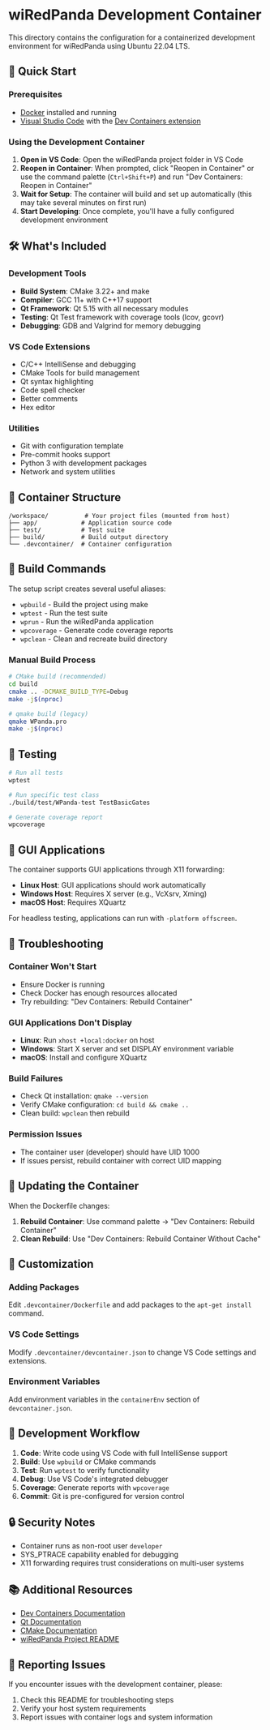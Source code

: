 # wiRedPanda Development Container

This directory contains the configuration for a containerized development environment for wiRedPanda using Ubuntu 22.04 LTS.

## 🚀 Quick Start

### Prerequisites

- [Docker](https://www.docker.com/get-started) installed and running
- [Visual Studio Code](https://code.visualstudio.com/) with the [Dev Containers extension](https://marketplace.visualstudio.com/items?itemName=ms-vscode-remote.remote-containers)

### Using the Development Container

1. **Open in VS Code**: Open the wiRedPanda project folder in VS Code
2. **Reopen in Container**: When prompted, click "Reopen in Container" or use the command palette (`Ctrl+Shift+P`) and run "Dev Containers: Reopen in Container"
3. **Wait for Setup**: The container will build and set up automatically (this may take several minutes on first run)
4. **Start Developing**: Once complete, you'll have a fully configured development environment

## 🛠️ What's Included

### Development Tools
- **Build System**: CMake 3.22+ and make
- **Compiler**: GCC 11+ with C++17 support
- **Qt Framework**: Qt 5.15 with all necessary modules
- **Testing**: Qt Test framework with coverage tools (lcov, gcovr)
- **Debugging**: GDB and Valgrind for memory debugging

### VS Code Extensions
- C/C++ IntelliSense and debugging
- CMake Tools for build management
- Qt syntax highlighting
- Code spell checker
- Better comments
- Hex editor

### Utilities
- Git with configuration template
- Pre-commit hooks support
- Python 3 with development packages
- Network and system utilities

## 📁 Container Structure

```
/workspace/          # Your project files (mounted from host)
├── app/            # Application source code
├── test/           # Test suite
├── build/          # Build output directory
└── .devcontainer/  # Container configuration
```

## 🔧 Build Commands

The setup script creates several useful aliases:

- `wpbuild` - Build the project using make
- `wptest` - Run the test suite
- `wprun` - Run the wiRedPanda application
- `wpcoverage` - Generate code coverage reports
- `wpclean` - Clean and recreate build directory

### Manual Build Process

```bash
# CMake build (recommended)
cd build
cmake .. -DCMAKE_BUILD_TYPE=Debug
make -j$(nproc)

# qmake build (legacy)
qmake WPanda.pro
make -j$(nproc)
```

## 🧪 Testing

```bash
# Run all tests
wptest

# Run specific test class
./build/test/WPanda-test TestBasicGates

# Generate coverage report
wpcoverage
```

## 🎨 GUI Applications

The container supports GUI applications through X11 forwarding:

- **Linux Host**: GUI applications should work automatically
- **Windows Host**: Requires X server (e.g., VcXsrv, Xming)
- **macOS Host**: Requires XQuartz

For headless testing, applications can run with `-platform offscreen`.

## 🐛 Troubleshooting

### Container Won't Start
- Ensure Docker is running
- Check Docker has enough resources allocated
- Try rebuilding: "Dev Containers: Rebuild Container"

### GUI Applications Don't Display
- **Linux**: Run `xhost +local:docker` on host
- **Windows**: Start X server and set DISPLAY environment variable
- **macOS**: Install and configure XQuartz

### Build Failures
- Check Qt installation: `qmake --version`
- Verify CMake configuration: `cd build && cmake ..`
- Clean build: `wpclean` then rebuild

### Permission Issues
- The container user (developer) should have UID 1000
- If issues persist, rebuild container with correct UID mapping

## 🔄 Updating the Container

When the Dockerfile changes:

1. **Rebuild Container**: Use command palette → "Dev Containers: Rebuild Container"
2. **Clean Rebuild**: Use "Dev Containers: Rebuild Container Without Cache"

## 📝 Customization

### Adding Packages
Edit `.devcontainer/Dockerfile` and add packages to the `apt-get install` command.

### VS Code Settings
Modify `.devcontainer/devcontainer.json` to change VS Code settings and extensions.

### Environment Variables
Add environment variables in the `containerEnv` section of `devcontainer.json`.

## 🤝 Development Workflow

1. **Code**: Write code using VS Code with full IntelliSense support
2. **Build**: Use `wpbuild` or CMake commands
3. **Test**: Run `wptest` to verify functionality
4. **Debug**: Use VS Code's integrated debugger
5. **Coverage**: Generate reports with `wpcoverage`
6. **Commit**: Git is pre-configured for version control

## 🔒 Security Notes

- Container runs as non-root user `developer`
- SYS_PTRACE capability enabled for debugging
- X11 forwarding requires trust considerations on multi-user systems

## 📚 Additional Resources

- [Dev Containers Documentation](https://code.visualstudio.com/docs/devcontainers/containers)
- [Qt Documentation](https://doc.qt.io/)
- [CMake Documentation](https://cmake.org/documentation/)
- [wiRedPanda Project README](../README.md)

## 🐛 Reporting Issues

If you encounter issues with the development container, please:

1. Check this README for troubleshooting steps
2. Verify your host system requirements
3. Report issues with container logs and system information
